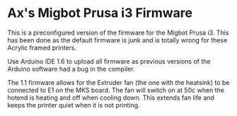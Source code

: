 # Ax's Migbot Prusa i3 Firmware
This is a preconfigured version of the firmware for the Migbot Prusa i3. This has been done as the default firmware is junk and is totally wrong for these Acrylic framed printers. 

Use Arduino IDE 1.6 to upload all firmware as previous versions of the Arduino software had a bug in the compiler.

The 1.1 firmware allows for the Extruder fan (the one with the heatsink) to be connected to E1 on the MKS board. The fan will switch on at 50c when the hotend is heating and off when cooling down. This extends fan life and keeps the printer quiet when it is not printing. 
